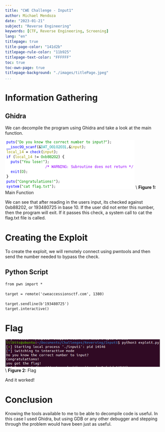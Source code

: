 ```yaml
---
title: "CWE Challenge - Input1"
author: Michael Mendoza
date: "2023-01-21"
subject: "Reverse Engineering"
keywords: [CTF, Reverse Engineering, Screening]
lang: "en"
titlepage: true
title-page-color: "141d2b"
titlepage-rule-color: "11b925"
titlepage-text-color: "FFFFFF"
toc: true
toc-own-page: true
titlepage-background: "./images/titlePage.jpeg"
...
```


# Information Gathering

## Ghidra

We can decompile the program using Ghidra and take a look at the main function. 

![Ghidra](./images/main.png)
\ **Figure 1:** Main Function

We can see that after reading in the users input, its checked against 0xb88202, or 193480725 in base 10. If the user did not enter this number, then the program will exit. If it passes this check, a system call to cat the flag.txt file is called.

# Creating the Exploit

To create the exploit, we will remotely connect using pwntools and then send the number needed to bypass the check. 

## Python Script

```
from pwn import *

target = remote('cweaccessionsctf.com', 1380)

target.sendline(b'193480725')
target.interactive()
```

# Flag

![Flag](./images/flag.png)
\ **Figure 2:** Flag

And it worked!

# Conclusion

Knowing the tools available to me to be able to decompile code is useful. In this case I used Ghidra, but using GDB or any other debugger and stepping through the problem would have been just as useful.

